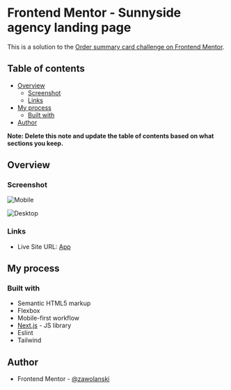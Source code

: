 # Frontend Mentor - Sunnyside agency landing page

This is a solution to the [Order summary card challenge on Frontend Mentor](https://www.frontendmentor.io/challenges/order-summary-component-QlPmajDUj).

## Table of contents

- [Overview](#overview)
  - [Screenshot](#screenshot)
  - [Links](#links)
- [My process](#my-process)
  - [Built with](#built-with)
- [Author](#author)

**Note: Delete this note and update the table of contents based on what sections you keep.**

## Overview

### Screenshot

![Mobile](https://github.com/zawolanski/order-summary-component/assets/61630877/0886d5d2-738d-42df-8c36-59df0029e769)

![Desktop](https://github.com/zawolanski/order-summary-component/assets/61630877/7d4b6f92-6910-4fd0-980c-bf320afd04e0)

### Links

- Live Site URL: [App](https://order-summary-component-seven-dusky.vercel.app/)

## My process

### Built with

- Semantic HTML5 markup
- Flexbox
- Mobile-first workflow
- [Next.js](https://nextjs.org/) - JS library
- Eslint
- Tailwind

## Author

- Frontend Mentor - [@zawolanski](https://www.frontendmentor.io/profile/zawolanski)


